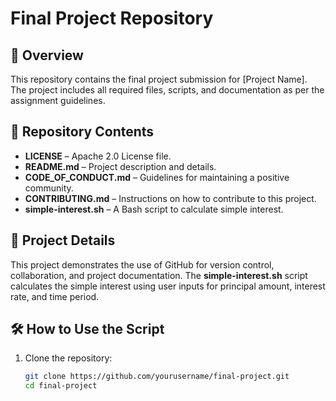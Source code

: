 # Final Project Repository  

## 📌 Overview  

This repository contains the final project submission for [Project Name]. The project includes all required files, scripts, and documentation as per the assignment guidelines.  

## 📂 Repository Contents  
- **LICENSE** – Apache 2.0 License file.  
- **README.md** – Project description and details.  
- **CODE_OF_CONDUCT.md** – Guidelines for maintaining a positive community.  
- **CONTRIBUTING.md** – Instructions on how to contribute to this project.  
- **simple-interest.sh** – A Bash script to calculate simple interest.  

## 🚀 Project Details  
This project demonstrates the use of GitHub for version control, collaboration, and project documentation. The **simple-interest.sh** script calculates the simple interest using user inputs for principal amount, interest rate, and time period.  

## 🛠 How to Use the Script  
1. Clone the repository:  
   ```sh
   git clone https://github.com/yourusername/final-project.git
   cd final-project
